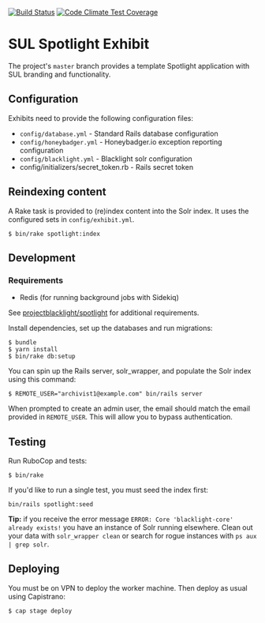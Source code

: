 [![Build Status](https://travis-ci.org/sul-dlss/exhibits.svg)](https://travis-ci.org/sul-dlss/exhibits) [![Code Climate Test Coverage](https://codeclimate.com/github/sul-dlss/exhibits/badges/coverage.svg)](https://codeclimate.com/github/sul-dlss/exhibits/coverage)

# SUL Spotlight Exhibit

The project's `master` branch provides a template Spotlight application with SUL branding and functionality.

## Configuration

Exhibits need to provide the following configuration files:

* `config/database.yml` - Standard Rails database configuration
* `config/honeybadger.yml` - Honeybadger.io exception reporting configuration
* `config/blacklight.yml` - Blacklight solr configuration
* config/initializers/secret_token.rb - Rails secret token

## Reindexing content

A Rake task is provided to (re)index content into the Solr index. It uses the configured sets in `config/exhibit.yml`.

```console
$ bin/rake spotlight:index
```

## Development

### Requirements
- Redis (for running background jobs with Sidekiq)

See [projectblacklight/spotlight](https://github.com/projectblacklight/spotlight) for additional requirements.

Install dependencies, set up the databases and run migrations:
```console
$ bundle
$ yarn install
$ bin/rake db:setup
```

You can spin up the Rails server, solr_wrapper, and populate the Solr index using this command:
```console
$ REMOTE_USER="archivist1@example.com" bin/rails server
```
When prompted to create an admin user, the email should match the email provided in  `REMOTE_USER`. This will allow you to bypass authentication.

## Testing
Run RuboCop and tests:
```console
$ bin/rake
```

If you'd like to run a single test, you must seed the index first:
```console
bin/rails spotlight:seed
```

**Tip:** if you receive the error message `ERROR: Core 'blacklight-core' already exists!` you have an instance of Solr running elsewhere. Clean out your data with `solr_wrapper clean` or search for rogue instances with `ps aux | grep solr`.

## Deploying

You must be on VPN to deploy the worker machine.  Then deploy as usual using Capistrano:

```console
$ cap stage deploy
```

